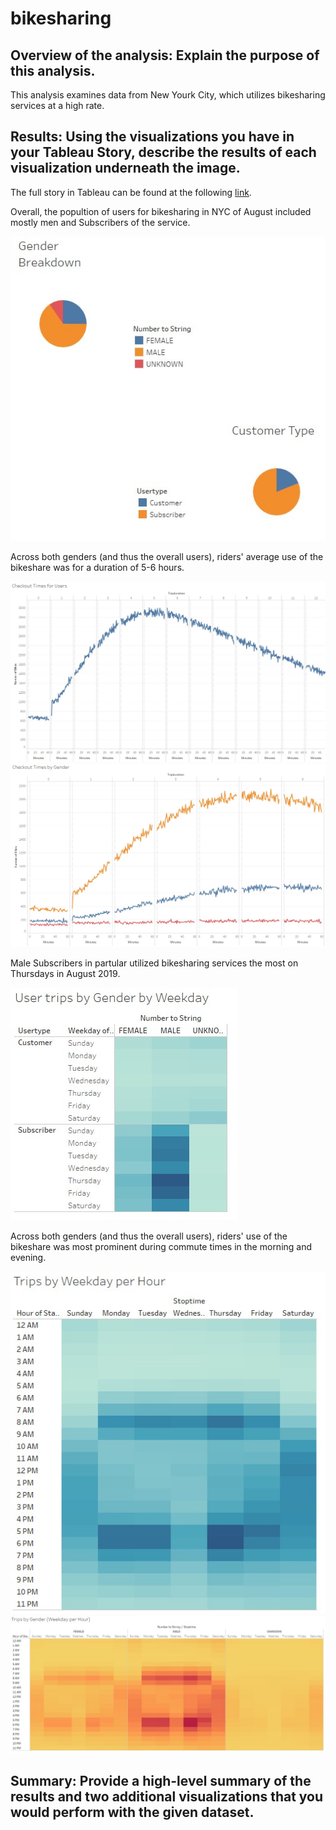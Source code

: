 # bikesharing

## Overview of the analysis: Explain the purpose of this analysis.
This analysis examines data from New Yourk City, which utilizes bikesharing services at a high rate. 

## Results: Using the visualizations you have in your Tableau Story, describe the results of each visualization underneath the image.
The full story in Tableau can be found at the following [link](https://public.tableau.com/profile/tara.yarberry#!/vizhome/BikeshareChallenge/NYCBikeShareAnalysis).

Overall, the popultion of users for bikesharing in NYC of August included mostly men and Subscribers of the service.

![Pie_Charts](https://github.com/tarajarell/bikesharing/blob/main/Pie_Charts.jpg)

Across both genders (and thus the overall users), riders' average use of the bikeshare was for a duration of 5-6 hours.

![Checkout_Users](https://github.com/tarajarell/bikesharing/blob/main/Checkout_Users.jpg)
![Checkout_Gender](https://github.com/tarajarell/bikesharing/blob/main/Checkout_Gender.jpg)

Male Subscribers in partular utilized bikesharing services the most on Thursdays in August 2019.

![Trips_Weekday_Gender](https://github.com/tarajarell/bikesharing/blob/main/Trips_Weekday_Gender.jpg)

Across both genders (and thus the overall users), riders' use of the bikeshare was most prominent during commute times in the morning and evening.

![Trips_Weekday](https://github.com/tarajarell/bikesharing/blob/main/Trips_Weekday.jpg)
![Trips_Gender](https://github.com/tarajarell/bikesharing/blob/main/Trips_Gender.jpg)

## Summary: Provide a high-level summary of the results and two additional visualizations that you would perform with the given dataset.

